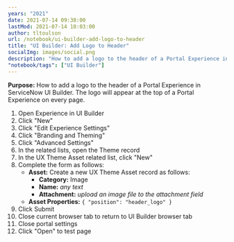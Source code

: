 ```yaml
---
years: "2021"
date: 2021-07-14 09:38:00
lastMod: 2021-07-14 10:03:00
author: tltoulson
url: /notebook/ui-builder-add-logo-to-header
title: "UI Builder: Add Logo to Header"
socialImg: images/social.png
description: "How to add a logo to the header of a Portal Experience in ServiceNow UI Builder"
"notebook/tags": ["UI Builder"]
---
```


**Purpose:** How to add a logo to the header of a Portal Experience in ServiceNow UI Builder. The logo will appear at the top of a Portal Experience on every page.

1. Open Experience in UI Builder
2. Click "New"
3. Click "Edit Experience Settings"
4. Click "Branding and Theming"
5. Click "Advanced Settings"
6. In the related lists, open the Theme record
7. In the UX Theme Asset related list, click "New"
8. Complete the form as follows:
   - **Asset:** Create a new UX Theme Asset record as follows:
      - **Category:** Image
      - **Name:** *any text*
      - **Attachment:** *upload an image file to the attachment field*
   - **Asset Properties:** `{ "position": "header_logo" }`
9. Click Submit
10. Close current browser tab to return to UI Builder browser tab
11. Close portal settings
12. Click "Open" to test page
